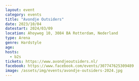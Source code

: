 ```yaml
---
layout: event
category: events
title: "Avondje Outsiders"
date: 2023/10/04
datestart: 2024/03/09
location: Ahoyweg 10, 3084 BA Rotterdam, Nederland
type: Arena
genre: Hardstyle
age:
hosts:
  - b2s
tickets: https://www.avondjeoutsiders.nl/
facebook: https://www.facebook.com/events/307747625309489
image: /assets/img/events/avondje-outsiders-2024.jpg
---
```

